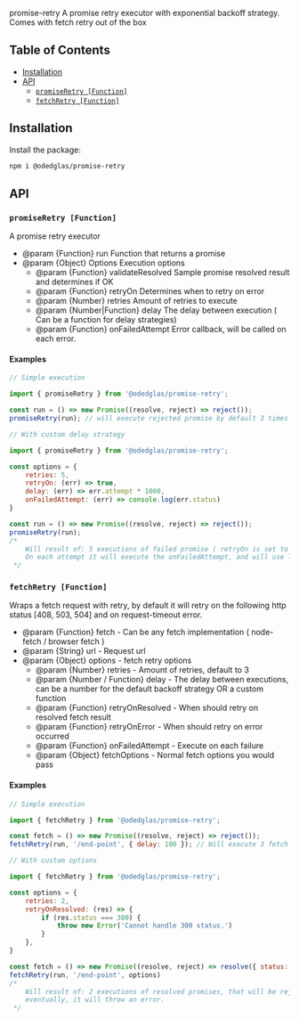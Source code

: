 promise-retry
A promise retry executor with exponential  backoff strategy. Comes with fetch retry out of the box

## Table of Contents

- [Installation](#installation)
- [API](#api)
    * [`promiseRetry [Function]`](#promise-retry)
    * [`fetchRetry [Function]`](#gofor-retry)

## Installation

Install the package:
```sh
npm i @odedglas/promise-retry
```

## API

### `promiseRetry [Function]`

A promise retry executor
 * @param  {Function} run                    Function that returns a promise
 * @param  {Object} Options                  Execution options
     * @param  {Function} validateResolved       Sample promise resolved result and determines if OK
     * @param  {Function} retryOn                Determines when to retry on error
     * @param  {Number} retries                  Amount of retries to execute
     * @param  {Number|Function} delay           The delay between execution ( Can be a function for delay strategies)
     * @param  {Function} onFailedAttempt        Error callback, will be called on each error.
 
#### Examples

```js
// Simple execution

import { promiseRetry } from '@odedglas/promise-retry';

const run = () => new Promise((resolve, reject) => reject());
promiseRetry(run); // will execute rejected promise by default 3 times and after will trow error
```

```js
// With custom delay strategy

import { promiseRetry } from '@odedglas/promise-retry';

const options = {
    retries: 5,
    retryOn: (err) => true,
    delay: (err) => err.attempt * 1000,
    onFailedAttempt: (err) => console.log(err.status)
}

const run = () => new Promise((resolve, reject) => reject());
promiseRetry(run);
/*
    Will result of: 5 executions of failed promise ( retryOn is set to all ways true ).
    On each attempt it will execute the onFailedAttempt, and will use linear delay between executions ( last will be 5s delay )
 */
```

### `fetchRetry [Function]`

Wraps a fetch request with retry, by default it will retry on the following http status
 [408, 503, 504] and on request-timeout error.

 * @param {Function} fetch - Can be any fetch implementation ( node-fetch / browser fetch )
 * @param {String} url - Request url
 * @param {Object} options - fetch retry options
     * @param {Number} retries - Amount of retries, default to 3
     * @param {Number / Function} delay - The delay between executions, can be a number for the default backoff strategy OR a custom function
     * @param {Function} retryOnResolved - When should retry on resolved fetch result
     * @param {Function} retryOnError - When should retry on error occurred
     * @param {Function} onFailedAttempt - Execute on each failure
     * @param {Object} fetchOptions - Normal fetch options you would pass
 
#### Examples

```js
// Simple execution

import { fetchRetry } from '@odedglas/promise-retry';

const fetch = () => new Promise((resolve, reject) => reject());
fetchRetry(run, '/end-point', { delay: 100 }); // Will execute 3 fetch calls with 100 / 200 / 400 delay and eventually an error will be thrown.
```

```js
// With custom options

import { fetchRetry } from '@odedglas/promise-retry';

const options = {
    retries: 2,
    retryOnResolved: (res) => {
        if (res.status === 300) {
            throw new Error('Cannot handle 300 status.')
        }
    },
}

const fetch = () => new Promise((resolve, reject) => resolve({ status: 300 }));
fetchRetry(run, '/end-point', options)
/*
    Will result of: 2 executions of resolved promises, that will be rejected by the validate resolved method.
    eventually, it will throw an error.
 */
```
